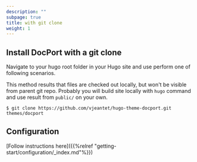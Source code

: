 ```yaml
---
description: ""
subpage: true
title: with git clone
weight: 1
---
```


## Install DocPort with a git clone

Navigate to your hugo root folder in your Hugo site and use perform one of following scenarios.

This method results that files are checked out locally, but won't be visible from parent git repo. Probably you will build site locally with `hugo` command and use result from `public/` on your own.

```
$ git clone https://github.com/vjeantet/hugo-theme-docport.git themes/docport
```

## Configuration

[Follow instructions here]({{%relref "getting-start/configuration/_index.md"%}})
